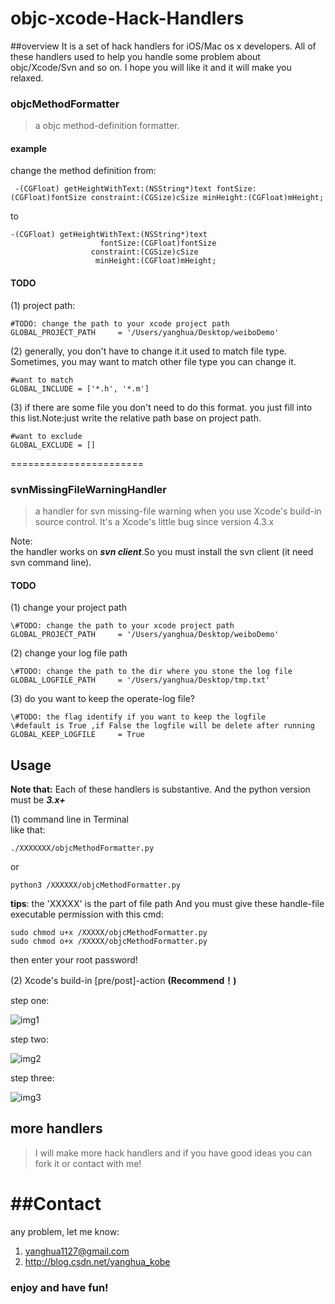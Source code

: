 # objc-xcode-Hack-Handlers
##overview
It is a set of hack handlers for iOS/Mac os x developers. All of these handlers used to help you handle some problem about objc/Xcode/Svn and so on. I hope you will like it and it will make you relaxed.

### objcMethodFormatter
> a objc method-definition formatter.

#### example
change the method definition from:
   
   
     -(CGFloat) getHeightWithText:(NSString*)text fontSize:(CGFloat)fontSize constraint:(CGSize)cSize minHeight:(CGFloat)mHeight;
    
to

   
    -(CGFloat) getHeightWithText:(NSString*)text
                        fontSize:(CGFloat)fontSize
                      constraint:(CGSize)cSize
                       minHeight:(CGFloat)mHeight;
                       
#### TODO
(1) project path:

```
#TODO: change the path to your xcode project path
GLOBAL_PROJECT_PATH     = '/Users/yanghua/Desktop/weiboDemo'
```
(2) generally, you don't have to change it.it used to match file type. Sometimes, you may want to match other file type you can change it.

```
#want to match 
GLOBAL_INCLUDE = ['*.h', '*.m']
```
(3) if there are some file you don't need to do this format. you just fill into this list.Note:just write the relative path base on project path.

```
#want to exclude               
GLOBAL_EXCLUDE = [] 
```

=======================
### svnMissingFileWarningHandler
> a handler for svn missing-file warning when you use Xcode's build-in source control. It's a Xcode's little bug since version 4.3.x

Note:<br />
the handler works on ***svn client***.So you must install the svn client (it need svn command line).

#### TODO

(1) change your project path 

```
\#TODO: change the path to your xcode project path
GLOBAL_PROJECT_PATH     = '/Users/yanghua/Desktop/weiboDemo'
```
(2) change your log file path
 
```
\#TODO: change the path to the dir where you stone the log file
GLOBAL_LOGFILE_PATH     = '/Users/yanghua/Desktop/tmp.txt'
```
(3) do you want to keep the operate-log file?

```
\#TODO: the flag identify if you want to keep the logfile
\#default is True ,if False the logfile will be delete after running
GLOBAL_KEEP_LOGFILE     = True
```
## Usage
**Note that:** Each of these handlers is substantive. And the python version must be ***3.x+***

(1) command line in Terminal<br />
like that:

```
./XXXXXXX/objcMethodFormatter.py
```
or

```
python3 /XXXXXX/objcMethodFormatter.py
```
**tips**: the 'XXXXX' is the part of file path And you must give these handle-file executable permission with this cmd:

```
sudo chmod u+x /XXXXX/objcMethodFormatter.py
sudo chmod o+x /XXXXX/objcMethodFormatter.py
```
then enter your root password!

(2) Xcode's build-in [pre/post]-action   **(Recommend！)**

step one:

![img1][1]

step two:

![img2][2]

step three:

![img3][3]


[1]:http://img.my.csdn.net/uploads/201303/30/1364629799_9652.png.thumb.jpg
[2]:http://img.my.csdn.net/uploads/201303/30/1364629810_8739.png.thumb.jpg
[3]:http://img.my.csdn.net/uploads/201303/30/1364629829_3508.png.thumb.jpg

## more handlers
> I will make more hack handlers and if you have good ideas you can fork it or contact with me! 

##Contact
=========
any problem, let me know:

1. <yanghua1127@gmail.com>
2. <http://blog.csdn.net/yanghua_kobe>

### enjoy and have fun!